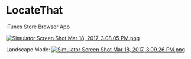 # LocateThat
iTunes Store Browser App


[![Simulator Screen Shot Mar 18, 2017, 3.08.05 PM.png](https://s21.postimg.org/tzfa0c31z/Simulator_Screen_Shot_Mar_18_2017_3_08_05_PM.png)](https://postimg.org/image/dbnrxu8ab/)

Landscape Mode:
[![Simulator Screen Shot Mar 18, 2017, 3.09.26 PM.png](https://s17.postimg.org/pv4rf17kf/Simulator_Screen_Shot_Mar_18_2017_3_09_26_PM.png)](https://postimg.org/image/97d9cjcsr/)

